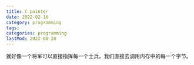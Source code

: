 ```yaml
---
title: C pointer
date: 2022-02-16
category: programming
tags:
categories: programming
lastMod: 2022-08-20
---
```

就好像一个将军可以直接指挥每一个士兵。我们直接去调用内存中的每一个字节。

